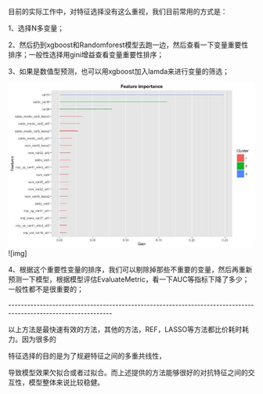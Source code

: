 目前的实际工作中，对特征选择没有这么重视，我们目前常用的方式是：

1、选择N多变量；

2、然后扔到xgboost和Randomforest模型去跑一边，然后查看一下变量重要性排序；一般性选择用gini增益查看变量重要性排序；

3、如果是数值型预测，也可以用xgboost加入lamda来进行变量的筛选；

![img](readme/12.902-效果图.jpg)![img]

4、根据这个重要性变量的排序，我们可以剔除掉那些不重要的变量，然后再重新预测一下模型，根据模型评估EvaluateMetric，看一下AUC等指标下降了多少；一般性都不是很重要的；

\---------------------------------------------------------------------------------------------------------------

以上方法是最快速有效的方法，其他的方法，REF，LASSO等方法都比价耗时耗力。因为很多的

特征选择的目的是为了规避特征之间的多重共线性，

导致模型效果欠拟合或者过拟合。而上述提供的方法能够很好的对抗特征之间的交互性，模型整体来说比较稳健。